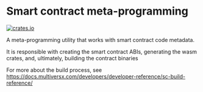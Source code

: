 # Smart contract meta-programming

[![crates.io](https://img.shields.io/crates/v/multiversx-sc-meta.svg)](https://crates.io/crates/multiversx-sc-meta)

A meta-programming utility that works with smart contract code metadata.

It is responsible with creating the smart contract ABIs, generating the wasm crates, and, ultimately, building the contract binaries

For more about the build process, see https://docs.multiversx.com/developers/developer-reference/sc-build-reference/
